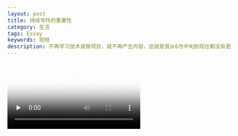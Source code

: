 ```yaml
---
layout: post
title: 持续写作的重要性
category: 生活
tags: Essay
keywords: 视频
description: 不再学习技术或做项目，就不再产生内容，这就是我从6月中旬到现在都没有更新的原因
---
```


<video id="video" src="https://download.fangcloud.cn/download/4b9dae040eba4cea832800c5cf7ddbd2/f953b1f1694a72075cdaa6afae8133a9eb9d0e83ea485c1488e556d8df4e0b7f/VID_20171217_190957.mp4" controls="" preload="none" poster="http://media.w3.org/2010/05/sintel/poster.png">
      <source id="mp4" src="http://media.w3.org/2010/05/sintel/trailer.mp4" type="video/mp4">
      <source id="webm" src="http://media.w3.org/2010/05/sintel/trailer.webm" type="video/webm">
      <source id="ogv" src="http://media.w3.org/2010/05/sintel/trailer.ogv" type="video/ogg">
      <p>Your user agent does not support the HTML5 Video element.</p>
</video>